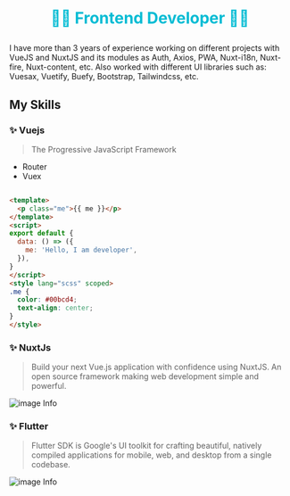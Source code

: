 # <p style="color: #00BCD4; text-align: center">👨‍💻 Frontend Developer 👨‍💻</p> 

<div style="max-width:560px;margin:auto;">

I have more than 3 years of experience working on different projects with VueJS and NuxtJS and its modules as Auth, Axios, PWA, Nuxt-i18n, Nuxt-fire, Nuxt-content, etc. Also worked with different UI libraries such as: Vuesax, Vuetify, Buefy, Bootstrap, Tailwindcss, etc.

## My Skills

### ✨ Vuejs
> The Progressive JavaScript Framework
- Router
- Vuex
```html 

<template>
  <p class="me">{{ me }}</p>
</template>
<script>
export default {
  data: () => ({
    me: 'Hello, I am developer',
  }),
}
</script>
<style lang="scss" scoped>
.me {
  color: #00bcd4;
  text-align: center;
}
</style>

```
### ✨ NuxtJs
> Build your next Vue.js application with confidence using NuxtJS. An open source framework making web development simple and powerful.


![image Info](https://nuxtjs.org/nuxt-card.png "Image Description")




### ✨ Flutter

> Flutter SDK is Google's UI toolkit for crafting beautiful, natively compiled applications for mobile, web, and desktop from a single codebase.


![image Info](https://flutter.dev/images/flutter-logo-sharing.png
 "Image Description")

</div>

